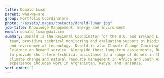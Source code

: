 ```yaml
---
title: Donald Lunan
parent: who-we-are
group: Portfolio Coordinators
photo: "/assets/images/contacts/donald-lunan.jpg"
job-title: Knowledge Management, Energy and Environment
email: donald_lunan@dai.com
summary: Donald is the Regional Coordinator for the U.K. and Ireland LIFE Monitoring
  team, providing technical monitoring and evaluation support on biodiversity, conservation,
  and environmental technology. Donald is also Climate Change Coordinator for the
  Evidence on Demand service. Alongside these long-term assignments, Donald continues
  to provide short-term technical assistance to a range of donors in the fields of
  climate change and natural resource management in Africa and South Asia. His overseas
  experience includes work in Afghanistan, Kenya, and Tanzania.
sort-order: 2
---
```

